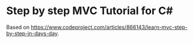 # Step by step MVC Tutorial for C#

Based on https://www.codeproject.com/articles/866143/learn-mvc-step-by-step-in-days-day.
